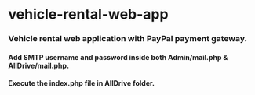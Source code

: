# vehicle-rental-web-app
### Vehicle rental web application with PayPal payment gateway.
#### Add SMTP username and password inside both Admin/mail.php & AllDrive/mail.php.
#### Execute the index.php file in AllDrive folder.
